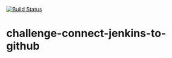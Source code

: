 [![Build Status](https://56ee-86-101-78-203.ngrok-free.app/buildStatus/icon?job=challenge-connect-jenkins-to-github)](https://56ee-86-101-78-203.ngrok-free.app/job/challenge-connect-jenkins-to-github/)

# challenge-connect-jenkins-to-github
